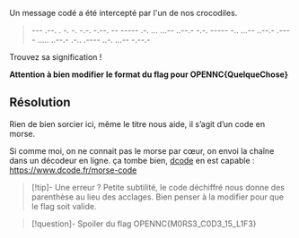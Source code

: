 
Un message codé a été intercepté par l'un de nos crocodiles.

> --- .--. . -. -. -.-. -.--. -- ----- .-. ... ...-- ..--.- -.-. ----- -.. ...-- ..--.- .---- ..... ..--.- .-.. .---- ..-. ...-- -.--.-

Trouvez sa signification !

**Attention à bien modifier le format du flag pour OPENNC{QuelqueChose}**

## Résolution

Rien de bien sorcier ici, même le titre nous aide, il s’agit d’un code en morse.

Si comme moi, on ne connait pas le morse par cœur, on envoi la chaîne dans un décodeur en ligne. ça tombe bien, [dcode](../../../../ressouces/tools/dcode.md) en est capable : https://www.dcode.fr/morse-code

>[!tip]- Une erreur ?
> Petite subtilité, le code déchiffré nous donne des parenthèse au lieu des acclages. Bien penser à la modifier pour que le flag soit valide.

>[!question]- Spoiler du flag
> OPENNC{M0RS3_C0D3_15_L1F3}

